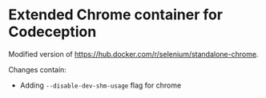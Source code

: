 Extended Chrome container for Codeception
===========================

Modified version of https://hub.docker.com/r/selenium/standalone-chrome.

Changes contain:
- Adding ``--disable-dev-shm-usage`` flag for chrome